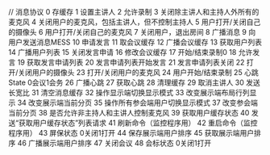 
// 消息协议
0 存缓存
1 设置主讲人
2 允许录制
3 关闭除主讲人和主持人外所有的麦克风
4 关闭用户的麦克风，包括主讲人，但不控制主持人
5 用户打开/关闭自己的摄像头
6 用户打开/关闭自己的麦克风
7 关闭用户，退出房间
8 广播消息
9 向用户发送消息MESS
10 申请发言
11 取会议缓存
12 广播会议缓存
13 获取用户列表
14 广播用户列表
15 关闭发言申请
16 修改会议缓存
17 开始/结束录制0
18 允许发言
19 获取发言申请列表
20 发言申请列表开始发言
21 发言申请列表关闭
22 打开/关闭用户的摄像头
23 打开/关闭用户的麦克风
24 用户开始/结束录制
25 心跳State 0会议1会务
26 广播心跳
27 获取心跳
28 清理缓存
29 取消主讲人
30 发送长宽比
31 清空消息缓存
32 操作显示端切换显示模式
33 改变展示端布局行列显示
34 改变展示端当前分页
35 操作所有参会端用户切换显示模式
37 改变参会端当前分页
38 是否允许非主持人和主讲人控制麦克风
39 获取用户缓存状态
40 发送“获取用户缓存状态”列表请求
41 刷新命令（监控程序用）
42 重启命令（监控程序用）
43 屏保状态 0关闭1打开
44 保存展示端用户排序
45 获取展示端用户排序
46 广播展示端用户排序
47 关闭会议
48 会标状态 0关闭1打开